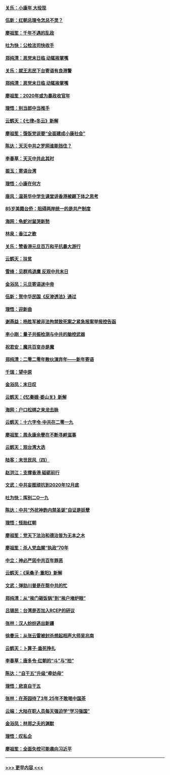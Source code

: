 #### [关乐：小康年 大役现](../pages/nsc993/n11774213.md?t=01080911) 
#### [伍新：红朝总理令怎总不灵？](../pages/nsc993/n11770813.md?t=01080911) 
#### [廖祖笙：千年不遇的乱政](../pages/nsc993/n11770373.md?t=01080911) 
#### [吐为快：公检法司快收手](../pages/nsc993/n11770359.md?t=01080911) 
#### [郑纯清：恶党末日临 动辄挨掌嘴](../pages/nsc993/n11769912.md?t=01080911) 
#### [关乐：就王志民下台寄语有良港警](../pages/nsc993/n11769903.md?t=01080911) 
#### [郑纯清：恶党末日临 动辄挨掌嘴](../pages/nsc993/n11769356.md?t=01080911) 
#### [廖祖笙：2020年或为暴政收官年](../pages/nsc993/n11768216.md?t=01080911) 
#### [理悟：别当郎中当推手](../pages/nsc993/n11768243.md?t=01080911) 
#### [云鹤天：《七律▪冬云》新解](../pages/nsc993/n11768204.md?t=01080911) 
#### [廖祖笙：饿饭党说要“全面建成小康社会”](../pages/nsc993/n11767482.md?t=01080911) 
#### [陈达：天灭中共之罗网谁能挡住？](../pages/nsc993/n11767465.md?t=01080911) 
#### [李春草：天灭中共此其时](../pages/nsc993/n11767452.md?t=01080911) 
#### [振玉：寄语台湾](../pages/nsc993/n11767432.md?t=01080911) 
#### [理悟：小康在何方](../pages/nsc993/n11767394.md?t=01080911) 
#### [唐风：温哥华中学生课堂讲香港被踢下体之思考](../pages/nsc993/n11766848.md?t=01080911) 
#### [85岁美籍台侨：阻碍两岸统一的是共产制度](../pages/nsc993/n11765043.md?t=01080911) 
#### [海网：龟蛇对鼠哭新愁](../pages/nsc993/n11764895.md?t=01080911) 
#### [林泉：香江之歌](../pages/nsc993/n11764415.md?t=01080911) 
#### [关乐：赞香港元旦百万和平抗暴大游行](../pages/nsc993/n11764382.md?t=01080911) 
#### [云鹤天：扶贫](../pages/nsc993/n11764245.md?t=01080911) 
#### [雪绮：见群鸡退鹰  反观中共末日](../pages/nsc993/n11762112.md?t=01080911) 
#### [金浴凤：元旦寄语迷中帝](../pages/nsc993/n11761788.md?t=01080911) 
#### [伍新：贺中华民国《反渗透法》通过](../pages/nsc993/n11761994.md?t=01080911) 
#### [理悟：迎新曲](../pages/nsc993/n11761152.md?t=01080911) 
#### [谢燕益：杨胜军被非法拘禁致死案之紧急报案举报控告函](../pages/nsc993/n11756134.md?t=01080911) 
#### [李小刚：量子共振检测与中共的脑控武器](../pages/nsc993/n11754518.md?t=01080911) 
#### [祝君安：魔共百变亦是魔](../pages/nsc993/n11754469.md?t=01080911) 
#### [郑纯清：二零二零年散伙演弃年——新年寄语](../pages/nsc993/n11754195.md?t=01080911) 
#### [千瑞：望中原](../pages/nsc993/n11754159.md?t=01080911) 
#### [金浴凤：末日叹](../pages/nsc993/n11752359.md?t=01080911) 
#### [云鹤天：《忆秦娥‧娄山关》新解](../pages/nsc993/n11752348.md?t=01080911) 
#### [海网：户口松绑之来龙去脉](../pages/nsc993/n11752328.md?t=01080911) 
#### [云鹤天：十六字令‧中共在二零一九](../pages/nsc993/n11752305.md?t=01080911) 
#### [廖祖笙：周永康余孽在不断寻衅滋事](../pages/nsc993/n11751013.md?t=01080911) 
#### [云鹤天：观台湾大选](../pages/nsc993/n11751007.md?t=01080911) 
#### [陆客：末世民风（四）](../pages/nsc993/n11749203.md?t=01080911) 
#### [赵洪江：支撑香港 砥砺前行](../pages/nsc993/n11748482.md?t=01080911) 
#### [文武：中共妄图顽抗到2020年12月底](../pages/nsc993/n11748446.md?t=01080911) 
#### [吐为快：挥别二O一九](../pages/nsc993/n11748411.md?t=01080911) 
#### [陈达：中共“外扰神韵内禁圣诞”自证是妖孽](../pages/nsc993/n11748226.md?t=01080911) 
#### [理悟：怪胎红朝](../pages/nsc993/n11748206.md?t=01080911) 
#### [廖祖笙：党天下法治和德治皆为无本之木](../pages/nsc993/n11748135.md?t=01080911) 
#### [廖祖笙：杀人党血腥“执政”70年](../pages/nsc993/n11745144.md?t=01080911) 
#### [中立：神必严惩中共百年罪恶](../pages/nsc993/n11744970.md?t=01080911) 
#### [云鹤天：《采桑子‧重阳》新解](../pages/nsc993/n11744948.md?t=01080911) 
#### [文武：弹劾川普是在帮中共的忙](../pages/nsc993/n11744758.md?t=01080911) 
#### [郑纯清：从“挨门砸饭锅”到“挨户堵炉眼”](../pages/nsc993/n11744745.md?t=01080911) 
#### [吕锡民：台湾是否加入RCEP的研议](../pages/nsc993/n11744701.md?t=01080911) 
#### [张林：汉人纷纷逃出新疆](../pages/nsc993/n11743530.md?t=01080911) 
#### [徐曼沅：从张云雷被封杀想起相声大师吴兆南](../pages/nsc993/n11741816.md?t=01080911) 
#### [云鹤天：卜算子‧垂死挣扎](../pages/nsc993/n11739956.md?t=01080911) 
#### [李春草：唐多令‧红朝的“斗”与“拍”](../pages/nsc993/n11739830.md?t=01080911) 
#### [陈达：“自干五”升级“牵妨母”](../pages/nsc993/n11739724.md?t=01080911) 
#### [理悟：悲哀自干五](../pages/nsc993/n11739547.md?t=01080911) 
#### [张林：在茶园待了3年 25年不敢喝中国茶](../pages/nsc993/n11739240.md?t=01080911) 
#### [云端：大陆在职人员每天强迫学“学习强国”](../pages/nsc993/n11738735.md?t=01080911) 
#### [金浴凤：林郑之夫的渊默](../pages/nsc993/n11737735.md?t=01080911) 
#### [理悟：叹私企](../pages/nsc993/n11737715.md?t=01080911) 
#### [廖祖笙：全面失控可能袭向习近平](../pages/nsc993/n11737704.md?t=01080911) 

----
#### [ >>> 更早内容 <<< ](../indexes/nsc993-earlier.md)
